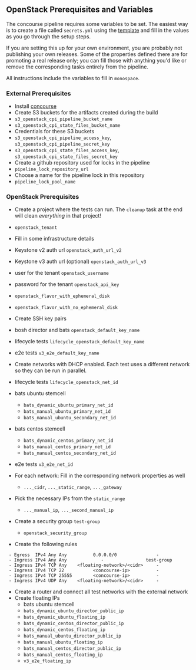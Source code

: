 ## OpenStack Prerequisites and Variables

The concourse pipeline requires some variables to be set. The easiest way is to create a file called `secrets.yml` using the [template](secrets.yml.template) and fill in the values as you go through the setup steps.

If you are setting this up for your own environment, you are probably not publishing your own releases. Some of the properties defined there are for promoting a real release only; you can fill those with anything you'd like or remove the corresponding tasks entirely from the pipeline.

All instructions include the variables to fill in `monospace`.

### External Prerequisites

- Install [concourse](http://concourse.ci/)
- Create S3 buckets for the artifacts created during the build
 - `s3_openstack_cpi_pipeline_bucket_name`
 - `s3_openstack_cpi_state_files_bucket_name`
- Credentials for these S3 buckets
 - `s3_openstack_cpi_pipeline_access_key`, `s3_openstack_cpi_pipeline_secret_key`
 - `s3_openstack_cpi_state_files_access_key`, `s3_openstack_cpi_state_files_secret_key`
- Create a github repository used for locks in the pipeline
 - `pipeline_lock_repository_url`
- Choose a name for the pipeline lock in this repository
 - `pipeline_lock_pool_name`

### OpenStack Prerequisites

- Create a project where the tests can run. The `cleanup` task at the end will clean *everything* in that project!
 - `openstack_tenant`
- Fill in some infrastructure details
 - Keystone v2 auth url `openstack_auth_url_v2`
 - Keystone v3 auth url (optional) `openstack_auth_url_v3`
 - user for the tenant `openstack_username`
 - password for the tenant `openstack_api_key`
 - `openstack_flavor_with_ephemeral_disk`
 - `openstack_flavor_with_no_ephemeral_disk`
- Create SSH key pairs
 - bosh director and bats `openstack_default_key_name`
 - lifecycle tests `lifecycle_openstack_default_key_name`
 - e2e tests `v3_e2e_default_key_name`
- Create networks with DHCP enabled. Each test uses a different network so they can be run in parallel.
 - lifecycle tests `lifecycle_openstack_net_id`
 - bats ubuntu stemcell
   - `bats_dynamic_ubuntu_primary_net_id`
   - `bats_manual_ubuntu_primary_net_id`
   - `bats_manual_ubuntu_secondary_net_id`
 - bats centos stemcell
   - `bats_dynamic_centos_primary_net_id`
   - `bats_manual_centos_primary_net_id`
   - `bats_manual_centos_secondary_net_id`
 - e2e tests `v3_e2e_net_id`
 - For each network: Fill in the corresponding network properties as well
   - `..._cidr`, `..._static_range`, `..._gateway`
 - Pick the necessary IPs from the `static_range`
   - `..._manual_ip`, `..._second_manual_ip`

- Create a security group `test-group`
  - `openstack_security_group`

- Create the following rules
```
 - Egress  IPv4 Any Any          0.0.0.0/0               -
 - Ingress IPv4 Any Any             -                test-group
 - Ingress IPv4 TCP Any    <floating-network>/<cidr>     -
 - Ingress IPv4 TCP 22           <concourse-ip>          -
 - Ingress IPv4 TCP 25555        <concourse-ip>          -
 - Ingress IPv4 UDP Any    <floating-network>/<cidr>     -
```
- Create a router and connect all test networks with the external network
- Create floating IPs
  - bats ubuntu stemcell
  - `bats_dynamic_ubuntu_director_public_ip`
  - `bats_dynamic_ubuntu_floating_ip`
  - `bats_dynamic_centos_director_public_ip`
  - `bats_dynamic_centos_floating_ip`
  - `bats_manual_ubuntu_director_public_ip`
  - `bats_manual_ubuntu_floating_ip`
  - `bats_manual_centos_director_public_ip`
  - `bats_manual_centos_floating_ip`
  - `v3_e2e_floating_ip`
